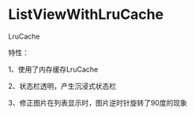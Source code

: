 # ListViewWithLruCache
LruCache

特性：

1、使用了内存缓存LruCache

2、状态栏透明，产生沉浸式状态栏

3、修正图片在列表显示时，图片逆时针旋转了90度的现象
